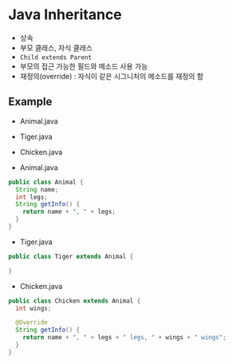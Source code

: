 # Java Inheritance
- 상속
- 부모 클래스, 자식 클래스
- `Child extends Parent`
- 부모의 접근 가능한 필드와 메소드 사용 가능
- 재정의(override) : 자식이 같은 시그니처의 메소드를 재정의 함

## Example
- Animal.java
- Tiger.java
- Chicken.java

- Animal.java

```java
public class Animal {
  String name;
  int legs;
  String getInfo() {
    return name + ", " + legs;
  }
}
```

- Tiger.java

```java
public class Tiger extends Animal {

}
```

- Chicken.java

```java
public class Chicken extends Animal {
  int wings;

  @Override
  String getInfo() {
    return name + ", " + legs + " legs, " + wings + " wings";
  }
}
```
